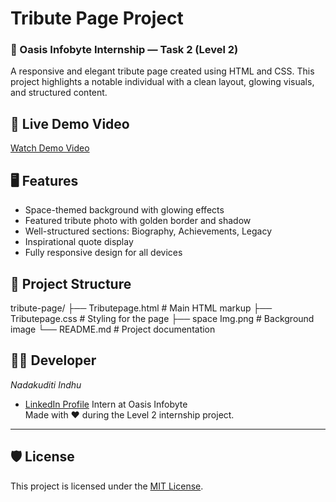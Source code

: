 # Tribute Page Project
### 🔖 Oasis Infobyte Internship — Task 2 (Level 2)


A responsive and elegant tribute page created using HTML and CSS. This project highlights a notable individual with a clean layout, glowing visuals, and structured content.

## 🔗 Live Demo Video

[Watch Demo Video](https://drive.google.com/file/d/17XV1Y-K4GPoxk5LffXNgZFjVFWj0_dGs/view?usp=drivesdk)

## 🖥️ Features

- Space-themed background with glowing effects  
- Featured tribute photo with golden border and shadow  
- Well-structured sections: Biography, Achievements, Legacy  
- Inspirational quote display  
- Fully responsive design for all devices

## 📁 Project Structure

tribute-page/ 
├── Tributepage.html       # Main HTML markup
├── Tributepage.css        # Styling for the page
├── space Img.png    # Background image
└── README.md        # Project documentation


## 🙋‍♀️ Developer

*Nadakuditi Indhu*  
- [LinkedIn Profile](https://www.linkedin.com/in/nadakuditi-indhu-6ab82029a/)
Intern at Oasis Infobyte  
Made with ❤️ during the Level 2 internship project.

---
## 🛡 License
This project is licensed under the [MIT License](LICENSE).
